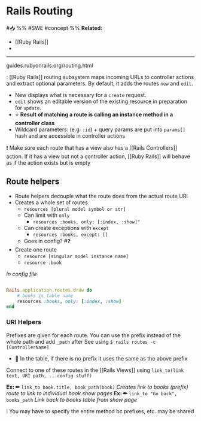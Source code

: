 # Rails Routing
#📥 
%%
#SWE 
#concept
%%
**Related:**
-  [[Ruby Rails]]
-  

---

guides.rubyonrails.org/routing.html

: [[Ruby Rails]] routing subsystem maps incoming URLs to controller actions and extract optional parameters. By default, it adds the routes `new` and `edit`. 
- New displays what is necessary for a `create` request. 
- `edit` shows an editable version of the existing resource in preparation for `update`.
- ⭐ **Result of matching a route is calling an instance method in a controller class**
- Wildcard parameters: (e.g. `:id`) + query params are put into `params[]` hash and are accessible in controller actions

❗ Make sure each route that has a view also has a [[Rails Controllers]] action. If it has a view but not a controller action, [[Ruby Rails]] will behave as if the action exists but is empty

## Route helpers
- Route helpers decouple what the route does from the actual route URI
- Creates a whole set of routes 
	- `resources [plural model symbol or str]` 
	- Can limit with `only`
		- `resources :books, only: [:index, :show]"`
	- Can create exceptions with `except`
		- `resources :books, except: []`
	- Goes in config? #❓ 
- Create one route
	- `resource [singular model instance name]`
	- `resource :book`

*In config file*
```Ruby

Rails.application.routes.draw do
	# books is table name
	resources :books, only: [:index, :show]
end


```


### URI Helpers
Prefixes are given for each route. You can use the prefix instead of the whole path and add `_path` after
See using `$ rails routes -c [ControllerName]`
- 📝 In the table, if there is no prefix it uses the same as the above prefix

Connect to one of these routes in the [[Rails Views]] using `link_to(link text, URI path, ...config stuff)`

**Ex: ✏**  `link_to book.title, book_path(book)` *Creates link to books (prefix) route to link to individual book show pages*
**Ex: ✏**  `link_to "Go back", books_path` *Link back to books table from show page*

❕ You may have to specify the entire method bc prefixes, etc. may be shared